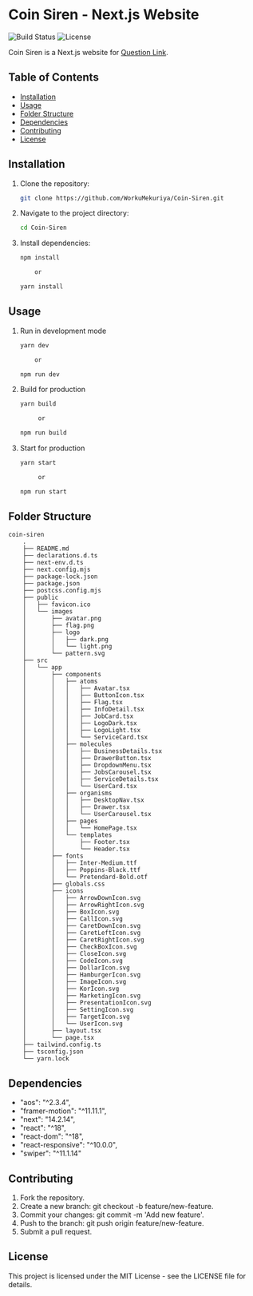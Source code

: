 # Coin Siren - Next.js Website

![Build Status](https://img.shields.io/badge/build-passing-brightgreen)
![License](https://img.shields.io/badge/license-MIT-blue)

Coin Siren is a Next.js website for [Question Link](https://www.figma.com/design/29huQtp3tx7aVzfKkjDb2n/Assignment-for-Coin-siren?node-id=0-1&node-type=canvas&t=xNZeKpKQx8K4GOQI-0).

## Table of Contents

- [Installation](#installation)
- [Usage](#usage)
- [Folder Structure](#folder-structure)
- [Dependencies](#dependencies)
- [Contributing](#contributing)
- [License](#license)

## Installation

1. Clone the repository:

   ```bash
   git clone https://github.com/WorkuMekuriya/Coin-Siren.git

   ```

2. Navigate to the project directory:

   ```bash
   cd Coin-Siren

   ```

3. Install dependencies:

   ```bash
   npm install

       or

   yarn install
   ```

## Usage

1. Run in development mode

   ```bash
   yarn dev

       or

   npm run dev

   ```

2. Build for production

   ```bash
   yarn build

        or

   npm run build

   ```

3. Start for production

   ```bash
   yarn start

        or

   npm run start

   ```

## Folder Structure

```
coin-siren
    .
    ├── README.md
    ├── declarations.d.ts
    ├── next-env.d.ts
    ├── next.config.mjs
    ├── package-lock.json
    ├── package.json
    ├── postcss.config.mjs
    ├── public
    │   ├── favicon.ico
    │   └── images
    │       ├── avatar.png
    │       ├── flag.png
    │       ├── logo
    │       │   ├── dark.png
    │       │   └── light.png
    │       └── pattern.svg
    ├── src
    │   └── app
    │       ├── components
    │       │   ├── atoms
    │       │   │   ├── Avatar.tsx
    │       │   │   ├── ButtonIcon.tsx
    │       │   │   ├── Flag.tsx
    │       │   │   ├── InfoDetail.tsx
    │       │   │   ├── JobCard.tsx
    │       │   │   ├── LogoDark.tsx
    │       │   │   ├── LogoLight.tsx
    │       │   │   └── ServiceCard.tsx
    │       │   ├── molecules
    │       │   │   ├── BusinessDetails.tsx
    │       │   │   ├── DrawerButton.tsx
    │       │   │   ├── DropdownMenu.tsx
    │       │   │   ├── JobsCarousel.tsx
    │       │   │   ├── ServiceDetails.tsx
    │       │   │   └── UserCard.tsx
    │       │   ├── organisms
    │       │   │   ├── DesktopNav.tsx
    │       │   │   ├── Drawer.tsx
    │       │   │   └── UserCarousel.tsx
    │       │   ├── pages
    │       │   │   └── HomePage.tsx
    │       │   └── templates
    │       │       ├── Footer.tsx
    │       │       └── Header.tsx
    │       ├── fonts
    │       │   ├── Inter-Medium.ttf
    │       │   ├── Poppins-Black.ttf
    │       │   └── Pretendard-Bold.otf
    │       ├── globals.css
    │       ├── icons
    │       │   ├── ArrowDownIcon.svg
    │       │   ├── ArrowRightIcon.svg
    │       │   ├── BoxIcon.svg
    │       │   ├── CallIcon.svg
    │       │   ├── CaretDownIcon.svg
    │       │   ├── CaretLeftIcon.svg
    │       │   ├── CaretRightIcon.svg
    │       │   ├── CheckBoxIcon.svg
    │       │   ├── CloseIcon.svg
    │       │   ├── CodeIcon.svg
    │       │   ├── DollarIcon.svg
    │       │   ├── HamburgerIcon.svg
    │       │   ├── ImageIcon.svg
    │       │   ├── KorIcon.svg
    │       │   ├── MarketingIcon.svg
    │       │   ├── PresentationIcon.svg
    │       │   ├── SettingIcon.svg
    │       │   ├── TargetIcon.svg
    │       │   └── UserIcon.svg
    │       ├── layout.tsx
    │       └── page.tsx
    ├── tailwind.config.ts
    ├── tsconfig.json
    └── yarn.lock
```

## Dependencies

- "aos": "^2.3.4",
- "framer-motion": "^11.11.1",
- "next": "14.2.14",
- "react": "^18",
- "react-dom": "^18",
- "react-responsive": "^10.0.0",
- "swiper": "^11.1.14"

## Contributing

1. Fork the repository.
2. Create a new branch: git checkout -b feature/new-feature.
3. Commit your changes: git commit -m 'Add new feature'.
4. Push to the branch: git push origin feature/new-feature.
5. Submit a pull request.

## License

This project is licensed under the MIT License - see the LICENSE file for details.
